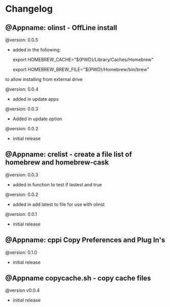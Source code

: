# Changelog
## @Appname: olinst - OffLine install

@version: 0.0.5
* added in the following:

	export HOMEBREW_CACHE="${PWD}/Library/Caches/Homebrew"
	
	export HOMEBREW_BREW_FILE="${PWD}/Homebrew/bin/brew"
	
to allow installing from external drive

@version: 0.0.4

* added in update apps

@version: 0.0.3
* Added in update option

@version: 0.0.2
* initial release

## @Appname: crelist - create a file list of homebrew and homebrew-cask

@version: 0.0.3
* added in function to test if lastest and true

@version: 0.0.2
* added in add latest to file for use with olinst

@version: 0.0.1
* initial release

## @Appname: cppi Copy Preferences and Plug In's

@version: 0.1.0
* initial release

## @Appname copycache.sh - copy cache files
@version v0.0.4
* initial release
